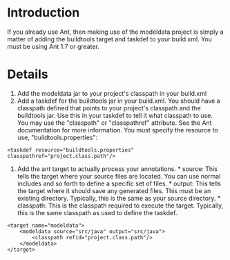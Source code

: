 # Introduction #

If you already use Ant, then making use of the modeldata project is simply a matter of adding the buildtools target and taskdef to your build.xml. You must be using Ant 1.7 or greater.


# Details #

  1. Add the modeldata jar to your project's classpath in your build.xml
  1. Add a taskdef for the buildtools jar in your build.xml. You should have a classpath defined that points to your project's classpath and the buildtools jar. Use this in your taskdef to tell it what classpath to use. You may use the "classpath" or "classpathref" attribute. See the Ant documentation for more information. You must specify the resource to use, "buildtools.properties":
```
<taskdef resource="buildtools.properties" classpathref="project.class.path"/>
```
  1. Add the ant target to actually process your annotations.
    * source: This tells the target where your source files are located. You can use normal includes and so forth to define a specific set of files.
    * output: This tells the target where it should save any generated files. This must be an existing directory. Typically, this is the same as your source directory.
    * classpath: This is the classpath required to execute the target. Typically, this is the same classpath as used to define the taskdef.
```
<target name="modeldata">
    <modeldata source="src/java" output="src/java">
        <classpath refid="project.class.path"/>
    </modeldata>
</target>
```